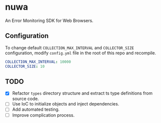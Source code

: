 # nuwa

An Error Monitoring SDK for Web Browsers.

## Configuration

To change default `COLLECTION_MAX_INTERVAL` and `COLLECTOR_SIZE` configuration, modify `config.yml` file in the root of this repo and recompile.

```yaml
COLLECTION_MAX_INTERVAL: 10000
COLLECTOR_SIZE: 10
```

## TODO

-   [x] Refactor `types` directory structure and extract ts type definitions from source code.
-   [ ] Use IoC to initialize objects and inject dependencies.
-   [ ] Add automated testing.
-   [ ] Improve complication process.
